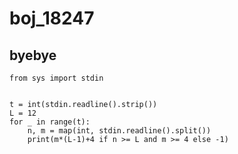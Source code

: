 # boj_18247
## byebye

```python3
from sys import stdin


t = int(stdin.readline().strip())
L = 12
for _ in range(t):
    n, m = map(int, stdin.readline().split())
    print(m*(L-1)+4 if n >= L and m >= 4 else -1)
```
